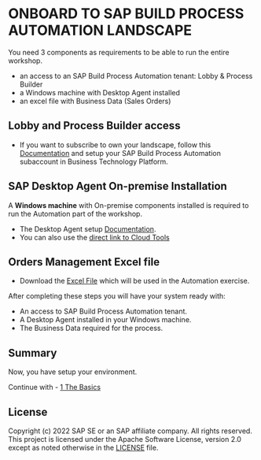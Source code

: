 # ONBOARD TO SAP BUILD PROCESS AUTOMATION LANDSCAPE

You need 3 components as requirements to be able to run the entire workshop.
   - an access to an SAP Build Process Automation tenant: Lobby & Process Builder
   - a Windows machine with Desktop Agent installed 
   - an excel file with Business Data (Sales Orders)

## Lobby and Process Builder access

   - If you want to subscribe to own your landscape, follow this [Documentation](https://help.sap.com/viewer/DRAFT/a331c4ef0a9d48a89c779fd449c022e7/Cloud/en-US/089a5d6f47b344e8b370460098980b9b.html) and setup your SAP Build Process Automation subaccount in Business Technology Platform.

## SAP Desktop Agent On-premise Installation

A **Windows machine** with On-premise components installed is required to run the Automation part of the workshop.

- The Desktop Agent setup [Documentation](https://help.sap.com/docs/build-process-automation/sap-build-process-automation/installing-and-updating-desktop-agent-3-to-run-automations?state=DRAFT&version=Cloud).
- You can also  use the [direct link to Cloud Tools](https://tools.hana.ondemand.com/#cloud)

## Orders Management Excel file

- Download the [Excel File](../2%20Automation/SalesOrdersDetails.xlsx) which will be used in the Automation exercise.

After completing these steps you will have your system ready with:

- An access to SAP Build Process Automation tenant.
- A Desktop Agent installed in your Windows machine.
- The Business Data required for the process.

## Summary

Now, you have setup your environment.

Continue with - [1 The Basics]()

## License <a name="license"></a>

Copyright (c) 2022 SAP SE or an SAP affiliate company. All rights reserved. This project is licensed under the Apache Software License, version 2.0 except as noted otherwise in the [LICENSE](../LICENSES/Apache-2.0.txt) file.
